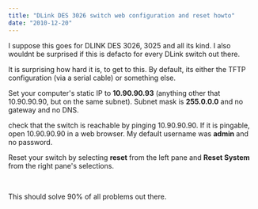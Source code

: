 ```yaml
---
title: "DLink DES 3026 switch web configuration and reset howto"
date: "2010-12-20"
---
```


I suppose this goes for DLINK DES 3026, 3025 and all its kind. I also wouldnt be surprised if this is defacto for every DLink switch out there.

It is surprising how hard it is, to get to this. By default, its either the TFTP configuration (via a serial cable) or something else.

Set your computer's static IP to **10.90.90.93** (anything other that 10.90.90.90, but on the same subnet). Subnet mask is **255.0.0.0** and no gateway and no DNS.

check that the switch is reachable by pinging 10.90.90.90. If it is pingable, open 10.90.90.90 in a web browser. My default username was **admin** and no password.

Reset your switch by selecting **reset** from the left pane and **Reset System** from the right pane's selections.

 

This should solve 90% of all problems out there.

